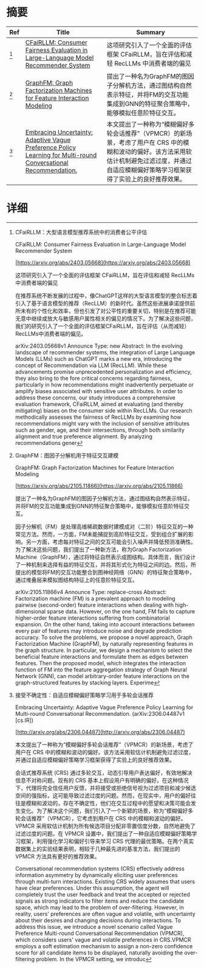 # 摘要

| Ref | Title | Summary |
| --- | --- | --- |
| [^1] | [CFaiRLLM: Consumer Fairness Evaluation in Large-Language Model Recommender System](https://arxiv.org/abs/2403.05668) | 这项研究引入了一个全面的评估框架 CFaiRLLM，旨在评估和减轻 RecLLMs 中消费者端的偏见 |
| [^2] | [GraphFM: Graph Factorization Machines for Feature Interaction Modeling](https://arxiv.org/abs/2105.11866) | 提出了一种名为GraphFM的图因子分解机方法，通过图结构自然表示特征，并将FM的交互功能集成到GNN的特征聚合策略中，能够模拟任意阶特征交互。 |
| [^3] | [Embracing Uncertainty: Adaptive Vague Preference Policy Learning for Multi-round Conversational Recommendation.](http://arxiv.org/abs/2306.04487) | 本文提出了一种称为“模糊偏好多轮会话推荐”（VPMCR）的新场景，考虑了用户在 CRS 中的模糊和波动的偏好。该方法采用软估计机制避免过滤过度，并通过自适应模糊偏好策略学习框架获得了实验上的良好推荐效果。 |

# 详细

[^1]: CFaiRLLM：大型语言模型推荐系统中的消费者公平评估

    CFaiRLLM: Consumer Fairness Evaluation in Large-Language Model Recommender System

    [https://arxiv.org/abs/2403.05668](https://arxiv.org/abs/2403.05668)

    这项研究引入了一个全面的评估框架 CFaiRLLM，旨在评估和减轻 RecLLMs 中消费者端的偏见

    

    在推荐系统不断发展的过程中，像ChatGPT这样的大型语言模型的整合标志着引入了基于语言模型的推荐（RecLLM）的新时代。虽然这些进展承诺提供前所未有的个性化和效率，但也引发了对公平性的重要关切，特别是在推荐可能无意中继续或放大与敏感用户属性相关的偏见的情况下。为了解决这些问题，我们的研究引入了一个全面的评估框架CFaiRLLM，旨在评估（从而减轻）RecLLMs中消费者端的偏见。

    arXiv:2403.05668v1 Announce Type: new  Abstract: In the evolving landscape of recommender systems, the integration of Large Language Models (LLMs) such as ChatGPT marks a new era, introducing the concept of Recommendation via LLM (RecLLM). While these advancements promise unprecedented personalization and efficiency, they also bring to the fore critical concerns regarding fairness, particularly in how recommendations might inadvertently perpetuate or amplify biases associated with sensitive user attributes. In order to address these concerns, our study introduces a comprehensive evaluation framework, CFaiRLLM, aimed at evaluating (and thereby mitigating) biases on the consumer side within RecLLMs.   Our research methodically assesses the fairness of RecLLMs by examining how recommendations might vary with the inclusion of sensitive attributes such as gender, age, and their intersections, through both similarity alignment and true preference alignment. By analyzing recommendations gener
    
[^2]: GraphFM：图因子分解机用于特征交互建模

    GraphFM: Graph Factorization Machines for Feature Interaction Modeling

    [https://arxiv.org/abs/2105.11866](https://arxiv.org/abs/2105.11866)

    提出了一种名为GraphFM的图因子分解机方法，通过图结构自然表示特征，并将FM的交互功能集成到GNN的特征聚合策略中，能够模拟任意阶特征交互。

    

    因子分解机（FM）是处理高维稀疏数据时建模成对（二阶）特征交互的一种常见方法。然而，一方面，FM未能捕捉到高阶特征交互，受到组合扩展的影响。另一方面，考虑每对特征之间的交互可能会引入噪声并降低预测准确性。为了解决这些问题，我们提出了一种新方法，称为Graph Factorization Machine（GraphFM），通过将特征自然表示成图结构。具体而言，我们设计了一种机制来选择有益的特征交互，并将其形式化为特征之间的边。然后，所提出的模型将FM的交互功能整合到图神经网络（GNN）的特征聚合策略中，通过堆叠层来模拟图结构特征上的任意阶特征交互。

    arXiv:2105.11866v4 Announce Type: replace-cross  Abstract: Factorization machine (FM) is a prevalent approach to modeling pairwise (second-order) feature interactions when dealing with high-dimensional sparse data. However, on the one hand, FM fails to capture higher-order feature interactions suffering from combinatorial expansion. On the other hand, taking into account interactions between every pair of features may introduce noise and degrade prediction accuracy. To solve the problems, we propose a novel approach, Graph Factorization Machine (GraphFM), by naturally representing features in the graph structure. In particular, we design a mechanism to select the beneficial feature interactions and formulate them as edges between features. Then the proposed model, which integrates the interaction function of FM into the feature aggregation strategy of Graph Neural Network (GNN), can model arbitrary-order feature interactions on the graph-structured features by stacking layers. Experime
    
[^3]: 接受不确定性：自适应模糊偏好策略学习用于多轮会话推荐

    Embracing Uncertainty: Adaptive Vague Preference Policy Learning for Multi-round Conversational Recommendation. (arXiv:2306.04487v1 [cs.IR])

    [http://arxiv.org/abs/2306.04487](http://arxiv.org/abs/2306.04487)

    本文提出了一种称为“模糊偏好多轮会话推荐”（VPMCR）的新场景，考虑了用户在 CRS 中的模糊和波动的偏好。该方法采用软估计机制避免过滤过度，并通过自适应模糊偏好策略学习框架获得了实验上的良好推荐效果。

    

    会话式推荐系统 (CRS) 通过多轮交互，动态引导用户表达偏好，有效地解决信息不对称问题。现有的 CRS 基本上假设用户有明确的偏好。在这种情况下，代理将完全信任用户反馈，并将接受或拒绝信号视为过滤项目和减少候选空间的强指标，这可能导致过滤过度的问题。然而，在现实中，用户的偏好往往是模糊和波动的，存在不确定性，他们在交互过程中的愿望和决策可能会发生变化。为了解决这个问题，我们引入了一个新颖的场景，称为“模糊偏好多轮会话推荐”（VPMCR），它考虑到用户在 CRS 中的模糊和波动的偏好。VPMCR 采用软估计机制为所有候选项目分配非零置信度分数，自然地避免了过滤过度的问题。在 VPMCR 设置中，我们提出了一种自适应模糊偏好策略学习框架，利用强化学习和偏好引导来学习 CRS 代理的最优策略。在两个真实数据集上的实验结果表明，相较于几种最先进的基准方法，我们提出的 VPMCR 方法具有更好的推荐效果。

    Conversational recommendation systems (CRS) effectively address information asymmetry by dynamically eliciting user preferences through multi-turn interactions. Existing CRS widely assumes that users have clear preferences. Under this assumption, the agent will completely trust the user feedback and treat the accepted or rejected signals as strong indicators to filter items and reduce the candidate space, which may lead to the problem of over-filtering. However, in reality, users' preferences are often vague and volatile, with uncertainty about their desires and changing decisions during interactions.  To address this issue, we introduce a novel scenario called Vague Preference Multi-round Conversational Recommendation (VPMCR), which considers users' vague and volatile preferences in CRS.VPMCR employs a soft estimation mechanism to assign a non-zero confidence score for all candidate items to be displayed, naturally avoiding the over-filtering problem. In the VPMCR setting, we introduc
    

